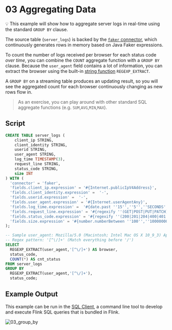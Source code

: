 # 03 Aggregating Data

:bulb: This example will show how to aggregate server logs in real-time using the standard `GROUP BY` clause.

The source table (`server_logs`) is backed by the [`faker` connector](https://github.com/knaufk/flink-faker), which continuously generates rows in memory based on Java Faker expressions.

To count the number of logs received per browser for each status code _over time_, you can combine the `COUNT` aggregate function with a `GROUP BY` clause. Because the `user_agent` field contains a lot of information, you can extract the browser using the built-in [string function](https://ci.apache.org/projects/flink/flink-docs-release-1.11/dev/table/functions/systemFunctions.html#string-functions) `REGEXP_EXTRACT`.

A `GROUP BY` on a streaming table produces an updating result, so you will see the aggregated count for each browser continuously changing as new rows flow in.

> As an exercise, you can play around with other standard SQL aggregate functions (e.g. `SUM`,`AVG`,`MIN`,`MAX`).

## Script

```sql
CREATE TABLE server_logs ( 
    client_ip STRING,
    client_identity STRING, 
    userid STRING, 
    user_agent STRING,
    log_time TIMESTAMP(3),
    request_line STRING, 
    status_code STRING, 
    size INT
) WITH (
  'connector' = 'faker', 
  'fields.client_ip.expression' = '#{Internet.publicIpV4Address}',
  'fields.client_identity.expression' =  '-',
  'fields.userid.expression' =  '-',
  'fields.user_agent.expression' = '#{Internet.userAgentAny}',
  'fields.log_time.expression' =  '#{date.past ''15'',''5'',''SECONDS''}',
  'fields.request_line.expression' = '#{regexify ''(GET|POST|PUT|PATCH){1}''} #{regexify ''(/search\.html|/login\.html|/prod\.html|cart\.html|/order\.html){1}''} #{regexify ''(HTTP/1\.1|HTTP/2|/HTTP/1\.0){1}''}',
  'fields.status_code.expression' = '#{regexify ''(200|201|204|400|401|403|301){1}''}',
  'fields.size.expression' = '#{number.numberBetween ''100'',''10000000''}'
);

-- Sample user_agent: Mozilla/5.0 (Macintosh; Intel Mac OS X 10_9_3) AppleWebKit/537.75.14 (KHTML, like Gecko) Version/7.0.3 Safari/7046A194A
-- Regex pattern: '[^\/]+' (Match everything before '/')
SELECT 
  REGEXP_EXTRACT(user_agent,'[^\/]+') AS browser,
  status_code, 
  COUNT(*) AS cnt_status
FROM server_logs
GROUP BY 
  REGEXP_EXTRACT(user_agent,'[^\/]+'),
  status_code;
```

## Example Output

This example can be run in the [SQL Client](https://ci.apache.org/projects/flink/flink-docs-stable/dev/table/sqlClient.html), a command line tool to develop and execute Flink SQL queries that is bundled in Flink.

![03_group_by](https://user-images.githubusercontent.com/23521087/101014385-19293780-3566-11eb-9d81-9c99d6ffa7e4.gif)
